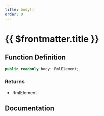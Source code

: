 ```yaml
---
title: body()
order: 0
---
```


# {{ $frontmatter.title }}

## Function Definition

```ts
public readonly body: RmlElement;
```

### Returns

* RmlElement

## Documentation

<!--@include: ./parts/body.md-->
